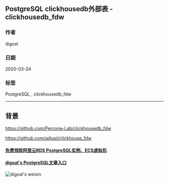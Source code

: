 ## PostgreSQL clickhousedb外部表 - clickhousedb_fdw  
                                                            
### 作者                                                                                                                            
digoal                                                                                                                                                                     
                                                                              
### 日期                                                                                                                                                                     
2020-03-24                                                                                                                                                                 
                                                                                                                                                                     
### 标签                                                                                                                                                                     
PostgreSQL , clickhousedb_fdw                
                                                                         
----                                                                   
                                                                              
## 背景               
https://github.com/Percona-Lab/clickhousedb_fdw  
  
https://github.com/adjust/clickhouse_fdw  
  
   
  
#### [免费领取阿里云RDS PostgreSQL实例、ECS虚拟机](https://www.aliyun.com/database/postgresqlactivity "57258f76c37864c6e6d23383d05714ea")
  
  
#### [digoal's PostgreSQL文章入口](https://github.com/digoal/blog/blob/master/README.md "22709685feb7cab07d30f30387f0a9ae")
  
  
![digoal's weixin](../pic/digoal_weixin.jpg "f7ad92eeba24523fd47a6e1a0e691b59")
  
